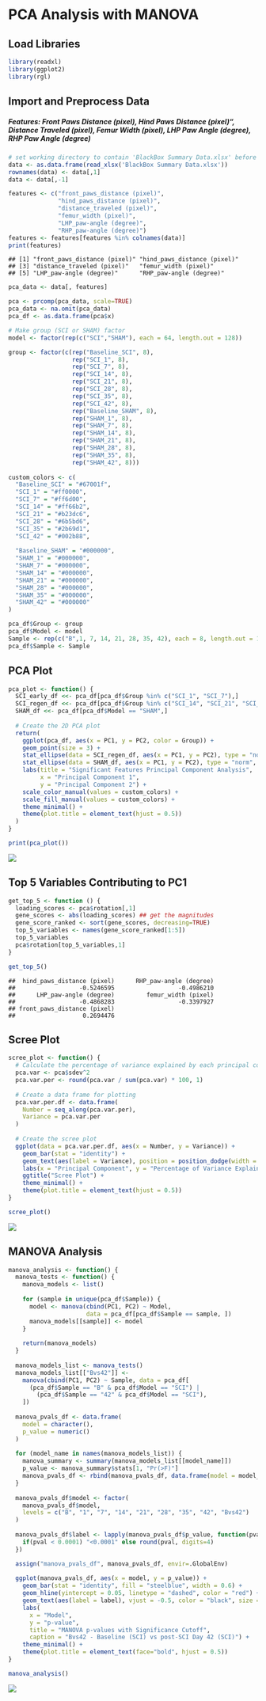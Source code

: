 PCA Analysis with MANOVA
================

## Load Libraries

``` r
library(readxl)
library(ggplot2)
library(rgl)
```

## Import and Preprocess Data

##### Features: Front Paws Distance (pixel), Hind Paws Distance (pixel)“, Distance Traveled (pixel), Femur Width (pixel), LHP Paw Angle (degree), RHP Paw Angle (degree)

``` r
# set working directory to contain 'BlackBox Summary Data.xlsx' before running below
data <- as.data.frame(read_xlsx('BlackBox Summary Data.xlsx'))
rownames(data) <- data[,1]
data <- data[,-1]

features <- c("front_paws_distance (pixel)",
              "hind_paws_distance (pixel)",
              "distance_traveled (pixel)",
              "femur_width (pixel)",
              "LHP_paw-angle (degree)",
              "RHP_paw-angle (degree)")
features <- features[features %in% colnames(data)]
print(features)
```

    ## [1] "front_paws_distance (pixel)" "hind_paws_distance (pixel)" 
    ## [3] "distance_traveled (pixel)"   "femur_width (pixel)"        
    ## [5] "LHP_paw-angle (degree)"      "RHP_paw-angle (degree)"

``` r
pca_data <- data[, features]

pca <- prcomp(pca_data, scale=TRUE)
pca_data <- na.omit(pca_data)
pca_df <- as.data.frame(pca$x)

# Make group (SCI or SHAM) factor
model <- factor(rep(c("SCI","SHAM"), each = 64, length.out = 128))

group <- factor(c(rep("Baseline_SCI", 8),
                  rep("SCI_1", 8),
                  rep("SCI_7", 8),
                  rep("SCI_14", 8),
                  rep("SCI_21", 8),
                  rep("SCI_28", 8),
                  rep("SCI_35", 8),
                  rep("SCI_42", 8),
                  rep("Baseline_SHAM", 8),
                  rep("SHAM_1", 8),
                  rep("SHAM_7", 8),
                  rep("SHAM_14", 8),
                  rep("SHAM_21", 8),
                  rep("SHAM_28", 8),
                  rep("SHAM_35", 8),
                  rep("SHAM_42", 8)))
                  
custom_colors <- c(
  "Baseline_SCI" = "#67001f",
  "SCI_1" = "#ff0000",
  "SCI_7" = "#ff6d00",
  "SCI_14" = "#ff66b2",
  "SCI_21" = "#b23dc6",
  "SCI_28" = "#6b5bd6",
  "SCI_35" = "#2b69d1",
  "SCI_42" = "#002b88",
  
  "Baseline_SHAM" = "#000000",
  "SHAM_1" = "#000000",
  "SHAM_7" = "#000000",
  "SHAM_14" = "#000000",
  "SHAM_21" = "#000000",
  "SHAM_28" = "#000000",
  "SHAM_35" = "#000000",
  "SHAM_42" = "#000000"
)

pca_df$Group <- group
pca_df$Model <- model
Sample <- rep(c("B",1, 7, 14, 21, 28, 35, 42), each = 8, length.out = 128)
pca_df$Sample <- Sample
```

## PCA Plot

``` r
pca_plot <- function() {
  SCI_early_df <<- pca_df[pca_df$Group %in% c("SCI_1", "SCI_7"),]
  SCI_regen_df <<- pca_df[pca_df$Group %in% c("SCI_14", "SCI_21", "SCI_28", "SCI_35", "SCI_42"),]
  SHAM_df <<- pca_df[pca_df$Model == "SHAM",]
  
  # Create the 2D PCA plot
  return(
    ggplot(pca_df, aes(x = PC1, y = PC2, color = Group)) +
    geom_point(size = 3) +
    stat_ellipse(data = SCI_regen_df, aes(x = PC1, y = PC2), type = "norm", level = 0.95, color = custom_colors[['SCI_42']]) +
    stat_ellipse(data = SHAM_df, aes(x = PC1, y = PC2), type = "norm", level = 0.95, color = custom_colors[['SHAM_1']]) +
    labs(title = "Significant Features Principal Component Analysis",
         x = "Principal Component 1",
         y = "Principal Component 2") +
    scale_color_manual(values = custom_colors) +
    scale_fill_manual(values = custom_colors) +
    theme_minimal() +
    theme(plot.title = element_text(hjust = 0.5))
  )
}

print(pca_plot())
```

![](Blackbox_PCA_files/figure-gfm/pca_plot-1.png)<!-- -->

## Top 5 Variables Contributing to PC1

``` r
get_top_5 <- function () {
  loading_scores <- pca$rotation[,1]
  gene_scores <- abs(loading_scores) ## get the magnitudes
  gene_score_ranked <- sort(gene_scores, decreasing=TRUE)
  top_5_variables <- names(gene_score_ranked[1:5])
  top_5_variables
  pca$rotation[top_5_variables,1]
}

get_top_5()
```

    ##  hind_paws_distance (pixel)      RHP_paw-angle (degree) 
    ##                  -0.5246595                  -0.4986210 
    ##      LHP_paw-angle (degree)         femur_width (pixel) 
    ##                  -0.4868283                  -0.3397927 
    ## front_paws_distance (pixel) 
    ##                   0.2694476

## Scree Plot

``` r
scree_plot <- function() {
  # Calculate the percentage of variance explained by each principal component
  pca.var <- pca$sdev^2
  pca.var.per <- round(pca.var / sum(pca.var) * 100, 1)
  
  # Create a data frame for plotting
  pca.var.per.df <- data.frame(
    Number = seq_along(pca.var.per),
    Variance = pca.var.per
  )
  
  # Create the scree plot
  ggplot(data = pca.var.per.df, aes(x = Number, y = Variance)) +
    geom_bar(stat = "identity") +
    geom_text(aes(label = Variance), position = position_dodge(width = 0.9), vjust = -0.25) +
    labs(x = "Principal Component", y = "Percentage of Variance Explained") +
    ggtitle("Scree Plot") +
    theme_minimal() +
    theme(plot.title = element_text(hjust = 0.5))
}

scree_plot()
```

![](Blackbox_PCA_files/figure-gfm/scree_plot-1.png)<!-- -->

## MANOVA Analysis

``` r
manova_analysis <- function() {
  manova_tests <- function() {
    manova_models <- list()
    
    for (sample in unique(pca_df$Sample)) {
      model <- manova(cbind(PC1, PC2) ~ Model,
                      data = pca_df[pca_df$Sample == sample, ])
      manova_models[[sample]] <- model
    }
    
    return(manova_models)
  }
  
  manova_models_list <- manova_tests()
  manova_models_list[["Bvs42"]] <-
    manova(cbind(PC1, PC2) ~ Sample, data = pca_df[
      (pca_df$Sample == "B" & pca_df$Model == "SCI") |
        (pca_df$Sample == "42" & pca_df$Model == "SCI"),
    ])
  
  manova_pvals_df <- data.frame(
    model = character(),
    p_value = numeric()
  )
  
  for (model_name in names(manova_models_list)) {
    manova_summary <- summary(manova_models_list[[model_name]])
    p_value <- manova_summary$stats[1, "Pr(>F)"]
    manova_pvals_df <- rbind(manova_pvals_df, data.frame(model = model_name, p_value = p_value))
  }
  
  manova_pvals_df$model <- factor(
    manova_pvals_df$model,
    levels = c("B", "1", "7", "14", "21", "28", "35", "42", "Bvs42")
  )
  
  manova_pvals_df$label <- lapply(manova_pvals_df$p_value, function(pval) {
    if(pval < 0.0001) "<0.0001" else round(pval, digits=4)
  })

  assign("manova_pvals_df", manova_pvals_df, envir=.GlobalEnv)
  
  ggplot(manova_pvals_df, aes(x = model, y = p_value)) +
    geom_bar(stat = "identity", fill = "steelblue", width = 0.6) +
    geom_hline(yintercept = 0.05, linetype = "dashed", color = "red") +
    geom_text(aes(label = label), vjust = -0.5, color = "black", size = 2) +
    labs(
      x = "Model",
      y = "p-value",
      title = "MANOVA p-values with Significance Cutoff",
      caption = "Bvs42 - Baseline (SCI) vs post-SCI Day 42 (SCI)") +
    theme_minimal() +
    theme(plot.title = element_text(face="bold", hjust = 0.5))
}

manova_analysis()
```

![](Blackbox_PCA_files/figure-gfm/manova-1.png)<!-- -->
